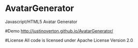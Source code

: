 # AvatarGenerator
Javascript/HTML5 Avatar Generator

#Demo
http://justinoverton.github.io/AvatarGenerator/

#License
All code is licensed under Apache License Version 2.0